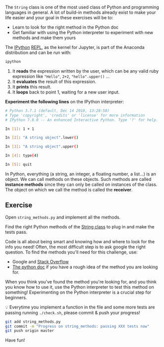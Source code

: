 The `String` class is one of the most used class of Python and programming languages in general. A lot of build-in methods already exist to make your life easier and your goal in these exercises will be to:

- Learn to look for the right method in the Python doc
- Get familiar with using the Python interpreter to experiment with new methods and make them yours

The [IPython](https://ipython.org/) [REPL](https://en.wikipedia.org/wiki/Read%E2%80%93eval%E2%80%93print_loop), as the kernel for Jupyter, is part of the Anaconda distribution and can be run with:

```bash
ipython
```

1. It **reads** the expression written by the user, which can be any valid ruby expression like `"Hello"`, `2+2`, `"hello".upper()` ...
2. It **evaluates** the result of this expression.
3. It **prints** this result.
4. It **loops** back to point 1, waiting for a new user input.

**Experiment the following lines** on the IPython interpreter:

```bash
# Python 3.7.1 (default, Dec 14 2018, 13:28:58)
# Type 'copyright', 'credits' or 'license' for more information
# IPython 7.8.0 -- An enhanced Interactive Python. Type '?' for help.

In [1]: 1 + 1

In [2]: "A string object".lower()

In [3]: "A string object".upper()

In [4]: type(4)

In [5]: quit
```

In Python, everything (a string, an integer, a floating number, a list...) is an object. We can call methods on these objects. Such methods are called **instance methods** since they can only be called on instances of the class. The object on which we call the method is called the **receiver**.

## Exercise

Open `string_methods.py` and implement all the methods.

Find the right Python methods of the [String class](https://docs.python.org/3/library/stdtypes.html#string-methods) to plug in and make the tests pass.

Code is all about being smart and knowing how and where to look for the info you need! Often, the most difficult step is to ask google the right question. To find the methods you'll need for this challenge, use:

- Google and [Stack Overflow](http://stackoverflow.com/)
- [The python doc](https://docs.python.org/3) if you have a rough idea of the method you are looking for.

When you think you've found the method you're looking for, and you think you know how to use it, use the Python interpreter to test this method on something! Experimenting on the Python interpreter is a crucial step for beginners.

💡 Everytime you implement a function in the file and some more tests are passing running `./check.sh`, please commit & push your progress!

```bash
git add string_methods.py
git commit -m "Progress on string_methods: passing XXX tests now"
git push origin master
```

Have fun!
